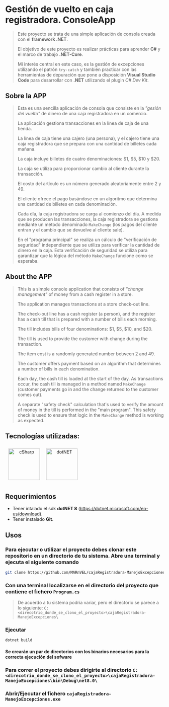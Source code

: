 # Gestión de vuelto en caja registradora. ConsoleApp

> Este proyecto se trata de una simple aplicación de consola creada con el **framework .NET**.
>
> El objetivo de este proyecto es realizar prácticas para aprender **C#** y el marco de
> trabajo **.NET-Core**.
>
> Mi interés central en este caso, es la gestión de excepciones utilizando el patrón `try-catch` y también practicar con las herramientas de depuración que pone a disposición **Visual Studio Code** para desarrollar con **.NET** utilizando el plugin *C# Dev Kit*.

## Sobre la APP

> Esta es una sencilla aplicación de consola que consiste en la *"gesión del vuelto"* de dinero de una caja registradora en un comercio.
>
> La aplicación gestiona transacciones en la línea de caja de una tienda.
>
> La línea de caja tiene una cajero (una persona), y el cajero tiene una caja registradora que se prepara con una cantidad de billetes cada mañana.
>
> La caja incluye billetes de cuatro denominaciones: $1, $5, $10 y $20.
>
> La caja se utiliza para proporcionar cambio al cliente durante la transacción.
>
> El costo del artículo es un número generado aleatoriamente entre 2 y 49.
>
> El cliente ofrece el pago basándose en un algoritmo que determina una cantidad de billetes en cada denominación.
>
> Cada día, la caja registradora se carga al comienzo del día. A medida que se producen las transacciones, la caja registradora se gestiona mediante un método denominado `MakeChange` (los pagos del cliente entran y el cambio que se devuelve al cliente sale).
>
> En el "programa principal" se realiza un cálculo de "verificación de seguridad" independiente que se utiliza para verificar la cantidad de dinero en la caja.
> Esta verificación de seguridad se utiliza para garantizar que la lógica del método `MakeChange` funcione como se esperaba.
>

## About the APP

> This is a simple console application that consists of *"change management"* of money from a cash register in a store.
>
> The application manages transactions at a store check-out line.
>
> The check-out line has a cash register (a person), and the register has a cash till that is prepared with a number of bills each morning.
>
> The till includes bills of four denominations: $1, $5, $10, and $20.
>
> The till is used to provide the customer with change during the transaction.
>
> The item cost is a randomly generated number between 2 and 49.
>
> The customer  offers payment based on an algorithm that determines a number of bills in each denomination.
>
> Each day, the cash till is loaded at the start of the day. As transactions occur, the cash till is managed in a method named `MakeChange` (customer  payments go in and the change returned to the customer comes out).
>
> A separate "safety check" calculation that's used to verify the amount of money in the till is performed in the "main program".
> This safety check is used to ensure that logic in the `MakeChange` method is working as expected.
>

## Tecnologías utilizadas:
<div align="center" style="display: flex">
      <span>
         <a href="https://learn.microsoft.com/en-us/dotnet/csharp/" target="_blank">
               <img width="100" style="margin: 10" title='cSharp' src='https://upload.wikimedia.org/wikipedia/commons/4/4f/Csharp_Logo.png'>
         </a>
      </span>
      <span>
         <a href="https://learn.microsoft.com/en-us/dotnet/" target="_blank" title='dotNET'>
               <img width="100" style="margin: 10" title='dotNET' src='https://upload.wikimedia.org/wikipedia/commons/e/ee/.NET_Core_Logo.svg'>
         </a>
      </span>
</div>

## Requerimientos

- Tener intalado el sdk **dotNET 8** (<https://dotnet.microsoft.com/en-us/download>).
- Tener instalado **Git**.

## Usos

### Para ejecutar o utilizar el proyecto debes clonar este repositorio en un directorio de tu sistema. Abre una terminal y ejecuta el siguiente comando

```bash
git clone https://github.com/MARnVEL/cajaRegistradora-ManejoExcepciones.git
```

### Con una terminal localizarse en el directorio del proyecto que contiene el fichero `Program.cs`

> De acuerdo a tu sistema podría variar, pero el directorio se parece a lo siguiente:
> `C:<direcotrio_donde_se_clono_el_proyecto>\cajaRegistradora-ManejoExcepciones\`

### Ejecutar

```bash
dotnet build
```

#### Se crearán un par de directorios con los binarios necesarios para la correcta ejecución del sofware

### Para correr el proyecto debes dirigirte al directorio `C:<direcotrio_donde_se_clono_el_proyecto>\cajaRegistradora-ManejoExcepciones\bin\Debug\net8.0\`

### Abrir/Ejecutar el fichero `cajaRegistradora-ManejoExcepciones.exe`
